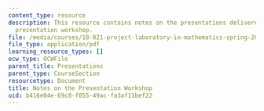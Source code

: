 ```yaml
---
content_type: resource
description: This resource contains notes on the presentations delivered during the
  presentation workshop.
file: /media/courses/18-821-project-laboratory-in-mathematics-spring-2013/b416e04e69c8f05549acfa3af11bef22_MIT18_821S13_presentwkspnotes.pdf
file_type: application/pdf
learning_resource_types: []
ocw_type: OCWFile
parent_title: Presentations
parent_type: CourseSection
resourcetype: Document
title: Notes on the Presentation Workshop
uid: b416e04e-69c8-f055-49ac-fa3af11bef22
---
```

